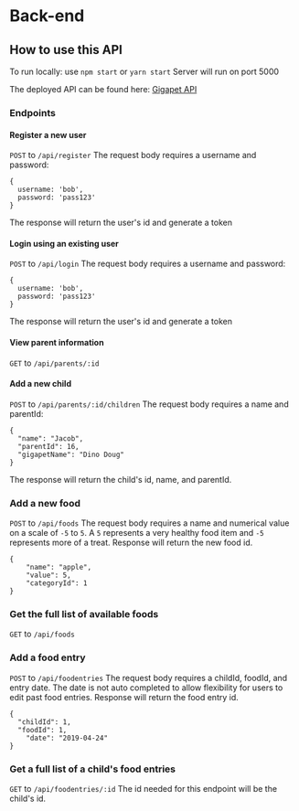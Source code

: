 # Back-end

## How to use this API
To run locally: use `npm start` or `yarn start`
Server will run on port 5000

The deployed API can be found here: [Gigapet API](https://gigapets-pt-bw.herokuapp.com/)

### Endpoints


#### Register a new user
`POST` to `/api/register`
The request body requires a username and password: 
```
{
  username: 'bob', 
  password: 'pass123'
}
```
The response will return the user's id and generate a token

#### Login using an existing user
`POST` to `/api/login`
The request body requires a username and password:
```
{
  username: 'bob', 
  password: 'pass123'
}
``` 
The response will return the user's id and generate a token

#### View parent information
`GET` to `/api/parents/:id`

#### Add a new child 
`POST` to `/api/parents/:id/children`
The request body requires a name and parentId:
```
{
  "name": "Jacob",
  "parentId": 16,
  "gigapetName": "Dino Doug"
}
```
The response will return the child's id, name, and parentId.

### Add a new food
`POST` to `/api/foods`
The request body requires a name and numerical value on a scale of `-5` to `5`. 
A `5` represents a very healthy food item and `-5` represents more of a treat.
Response will return the new food id.
```
{
    "name": "apple",
    "value": 5,
    "categoryId": 1
}
```

### Get the full list of available foods
`GET` to `/api/foods`

### Add a food entry
`POST` to `/api/foodentries`
The request body requires a childId, foodId, and entry date. The date is not auto completed to allow flexibility for users to edit past food entries.
Response will return the food entry id.
```
{
  "childId": 1,
  "foodId": 1,
	"date": "2019-04-24"
}
```

### Get a full list of a child's food entries
`GET` to `/api/foodentries/:id`
The id needed for this endpoint will be the child's id.